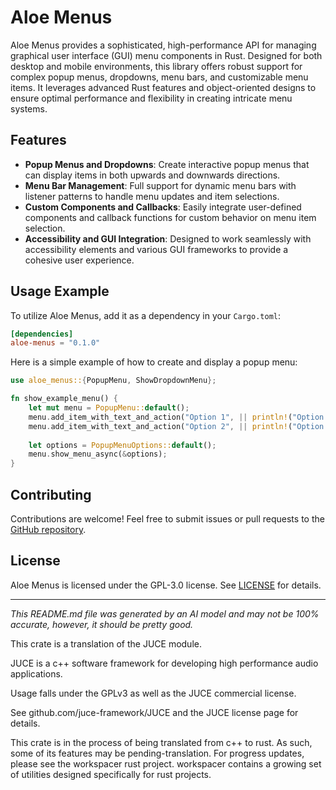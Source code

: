 # Aloe Menus

Aloe Menus provides a sophisticated, high-performance API for managing graphical user interface (GUI) menu components in Rust. Designed for both desktop and mobile environments, this library offers robust support for complex popup menus, dropdowns, menu bars, and customizable menu items. It leverages advanced Rust features and object-oriented designs to ensure optimal performance and flexibility in creating intricate menu systems.

## Features

- **Popup Menus and Dropdowns**: Create interactive popup menus that can display items in both upwards and downwards directions.
- **Menu Bar Management**: Full support for dynamic menu bars with listener patterns to handle menu updates and item selections.
- **Custom Components and Callbacks**: Easily integrate user-defined components and callback functions for custom behavior on menu item selection.
- **Accessibility and GUI Integration**: Designed to work seamlessly with accessibility elements and various GUI frameworks to provide a cohesive user experience.

## Usage Example

To utilize Aloe Menus, add it as a dependency in your `Cargo.toml`:

```toml
[dependencies]
aloe-menus = "0.1.0"
```

Here is a simple example of how to create and display a popup menu:

```rust
use aloe_menus::{PopupMenu, ShowDropdownMenu};

fn show_example_menu() {
    let mut menu = PopupMenu::default();
    menu.add_item_with_text_and_action("Option 1", || println!("Option 1 selected"));
    menu.add_item_with_text_and_action("Option 2", || println!("Option 2 selected"));
    
    let options = PopupMenuOptions::default();
    menu.show_menu_async(&options);
}
```

## Contributing

Contributions are welcome! Feel free to submit issues or pull requests to the [GitHub repository](https://github.com/klebs6/aloe-rs).

## License

Aloe Menus is licensed under the GPL-3.0 license. See [LICENSE](https://github.com/klebs6/aloe-rs/blob/main/LICENSE) for details.

---

*This README.md file was generated by an AI model and may not be 100% accurate, however, it should be pretty good.*

This crate is a translation of the JUCE module.

JUCE is a c++ software framework for developing high performance audio applications.

Usage falls under the GPLv3 as well as the JUCE commercial license.

See github.com/juce-framework/JUCE and the JUCE license page for details.

This crate is in the process of being translated from c++ to rust. As such, some of its features may be pending-translation. For progress updates, please see the workspacer rust project. workspacer contains a growing set of utilities designed specifically for rust projects.
